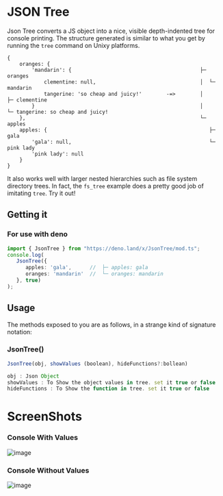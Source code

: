 # JSON Tree 

Json Tree converts a JS object into a nice, visible depth-indented tree for console printing. The structure
generated is similar to what you get by running the ```tree``` command on Unixy platforms.

```
{
    oranges: {
        'mandarin': {                                          ├─ oranges
            clementine: null,                                  │  └─ mandarin
            tangerine: 'so cheap and juicy!'        -=>        │     ├─ clementine
        }                                                      │     └─ tangerine: so cheap and juicy!
    },                                                         └─ apples
    apples: {                                                     ├─ gala
        'gala': null,                                             └─ pink lady
        'pink lady': null
    }
}
```

It also works well with larger nested hierarchies such as file system directory trees.
In fact, the ```fs_tree``` example does a pretty good job of imitating ```tree```. Try it out!


Getting it
----------

### For use with deno

```ts
import { JsonTree } from "https://deno.land/x/JsonTree/mod.ts";
console.log(
   JsonTree({
      apples: 'gala',      //  ├─ apples: gala
      oranges: 'mandarin'  //  └─ oranges: mandarin
   }, true)
);
```

Usage
-----

The methods exposed to you are as follows, in a strange kind of signature notation:


### JsonTree()
```js
JsonTree(obj, showValues (boolean), hideFunctions?:bollean)

obj : Json Object
showValues : To Show the object values in tree. set it true or false
hideFunctions : To Show the function in tree. set it true or false
```
# ScreenShots
### Console With Values
![image](https://github.com/satty1987/JsonTree/blob/master/consoleWithValues.jpg)

### Console Without Values
![image](https://github.com/satty1987/JsonTree/blob/master/consoleWithValues.jpg)
